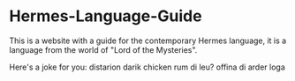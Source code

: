 # Hermes-Language-Guide
This is a website with a guide for the contemporary Hermes language, it is a language from the world of "Lord of the Mysteries". 

Here's a joke for you: distarion darik chicken rum di leu? offina di arder loga
